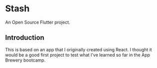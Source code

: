 # Stash

An Open Source Flutter project.

## Introduction

This is based on an app that I originally created using React. I thought it would be a good first project to test what I've learned so far in the App Brewery bootcamp.
